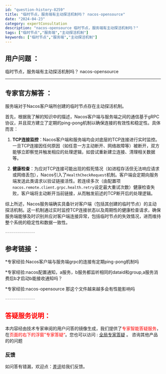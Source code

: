 ```yaml
---
id: "question-history-8259"
title: "临时节点，服务端有主动探活机制吗？ nacos-opensource"
date: "2024-04-23"
category: expertConsultation
description: "nacos-opensource 临时节点，服务端有主动探活机制吗？"
tags: ["临时节点","服务端","主动探活机制"]
keywords: ["临时节点","服务端","主动探活机制"]
---
```


## 用户问题 ： 
 临时节点，服务端有主动探活机制吗？ nacos-opensource 

---------------
## 专家官方解答 ：

服务端对于Nacos客户端所创建的临时节点存在主动探活机制。

首先，根据我了解的知识中的描述，Nacos客户端与服务端之间的通信基于gRPC协议，并且双方建立了定期的ping-pong机制以确保连接的有效性和稳定性。具体而言：

1. **TCP连接监控**：Nacos客户端和服务端均会对底层的TCP连接进行实时监控。一旦TCP连接因任何原因（如任意一方主动断开、网络故障等）被断开，双方能够立即察觉并触发相应的处理逻辑，如尝试重新建立连接、清理相关数据等。

2. **健康检查**：为应对TCP连接可能出现的假死情况（如进程存活但无法响应请求或网络丢包），Nacos引入了`HealthCheckRequest`机制。客户端会定期向服务端发送此类请求以验证链接活性。若连续多次（由配置项`nacos.remote.client.grpc.health.retry`设定最大重试次数）健康检查失败，客户端将主动断开当前链接，从而触发前述的TCP断开后的处理逻辑。

综上所述，Nacos服务端确实具备针对客户端（包括其创建的临时节点）的主动探活机制。这一机制通过实时监控TCP连接状态以及周期性的健康检查请求，确保服务端能够及时识别并应对客户端连接异常，包括临时节点的失效情况，进而维持整个系统的稳定性和数据一致性。


<font color="#949494">---------------</font> 


## 参考链接 ：

*专家经验:Nacos客户端与服务端grpc的连接有定期ping-pong机制吗 
 
 *专家经验:nacos配置通知，a服务，b服务都监听相同的dataid和group,a服务消费后b才启动b能接收通知吗？ 
 
 *专家经验:nacos-opensource 那这个文件越来越多会有性能影响吗 


 <font color="#949494">---------------</font> 
 


## <font color="#FF0000">答疑服务说明：</font> 

本内容经由技术专家审阅的用户问答的镜像生成，我们提供了<font color="#FF0000">专家智能答疑服务</font>，在<font color="#FF0000">页面的右下的浮窗”专家答疑“</font>。您也可以访问 : [全局专家答疑](https://opensource.alibaba.com/chatBot) 。 咨询其他产品的的问题

### 反馈
如问答有错漏，欢迎点：[差评](https://ai.nacos.io/user/feedbackByEnhancerGradePOJOID?enhancerGradePOJOId=11571)给我们反馈。

